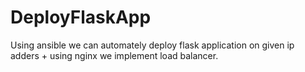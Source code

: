 # DeployFlaskApp

Using ansible we can automately deploy flask application on given ip adders + using nginx we implement load balancer.
